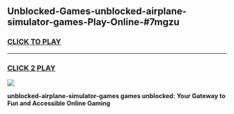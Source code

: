 
## Unblocked-Games-unblocked-airplane-simulator-games-Play-Online-#7mgzu
<h3>
<a href="https://premium.freeplayer.one?title=unblocked-airplane-simulator-games&ref=27F">CLICK TO PLAY</a></h3>
<hr>

<h3>
<a href="https://premium.freeplayer.one?title=unblocked-airplane-simulator-games&ref=27F">CLICK 2 PLAY</a>
  
</h3>

<a href="https://premium.freeplayer.one?title=unblocked-airplane-simulator-games&ref=27F"><img src="https://clearcache.store/games.png"></a>


**unblocked-airplane-simulator-games games unblocked: Your Gateway to Fun and Accessible Online Gaming**
